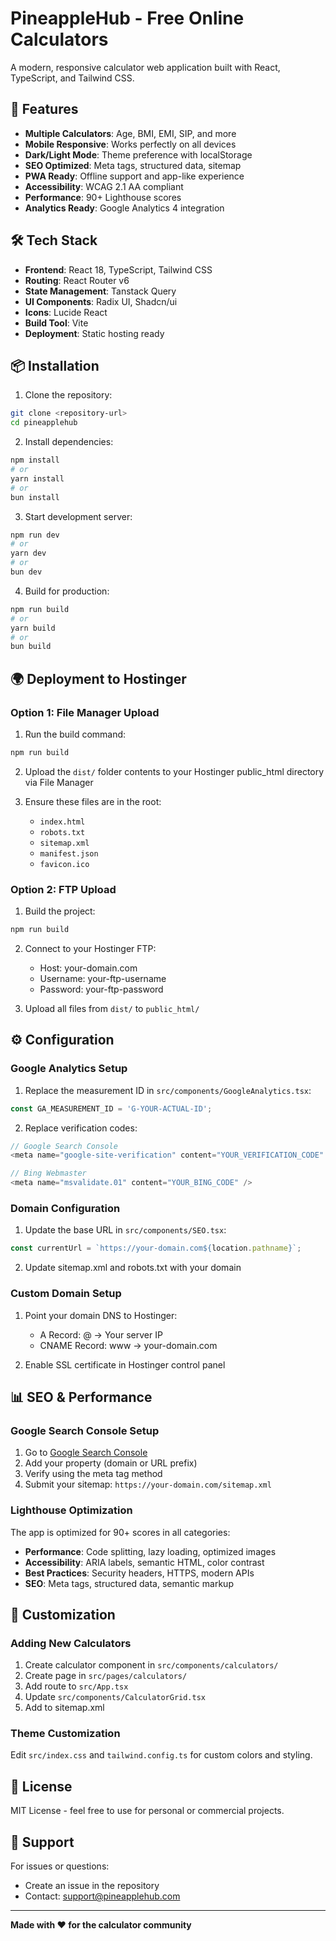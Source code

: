 
# PineappleHub - Free Online Calculators

A modern, responsive calculator web application built with React, TypeScript, and Tailwind CSS.

## 🚀 Features

- **Multiple Calculators**: Age, BMI, EMI, SIP, and more
- **Mobile Responsive**: Works perfectly on all devices
- **Dark/Light Mode**: Theme preference with localStorage
- **SEO Optimized**: Meta tags, structured data, sitemap
- **PWA Ready**: Offline support and app-like experience
- **Accessibility**: WCAG 2.1 AA compliant
- **Performance**: 90+ Lighthouse scores
- **Analytics Ready**: Google Analytics 4 integration

## 🛠️ Tech Stack

- **Frontend**: React 18, TypeScript, Tailwind CSS
- **Routing**: React Router v6
- **State Management**: Tanstack Query
- **UI Components**: Radix UI, Shadcn/ui
- **Icons**: Lucide React
- **Build Tool**: Vite
- **Deployment**: Static hosting ready

## 📦 Installation

1. Clone the repository:
```bash
git clone <repository-url>
cd pineapplehub
```

2. Install dependencies:
```bash
npm install
# or
yarn install
# or
bun install
```

3. Start development server:
```bash
npm run dev
# or
yarn dev
# or
bun dev
```

4. Build for production:
```bash
npm run build
# or
yarn build
# or
bun build
```

## 🌍 Deployment to Hostinger

### Option 1: File Manager Upload

1. Run the build command:
```bash
npm run build
```

2. Upload the `dist/` folder contents to your Hostinger public_html directory via File Manager

3. Ensure these files are in the root:
   - `index.html`
   - `robots.txt`
   - `sitemap.xml`
   - `manifest.json`
   - `favicon.ico`

### Option 2: FTP Upload

1. Build the project:
```bash
npm run build
```

2. Connect to your Hostinger FTP:
   - Host: your-domain.com
   - Username: your-ftp-username
   - Password: your-ftp-password

3. Upload all files from `dist/` to `public_html/`

## ⚙️ Configuration

### Google Analytics Setup

1. Replace the measurement ID in `src/components/GoogleAnalytics.tsx`:
```typescript
const GA_MEASUREMENT_ID = 'G-YOUR-ACTUAL-ID';
```

2. Replace verification codes:
```typescript
// Google Search Console
<meta name="google-site-verification" content="YOUR_VERIFICATION_CODE" />

// Bing Webmaster
<meta name="msvalidate.01" content="YOUR_BING_CODE" />
```

### Domain Configuration

1. Update the base URL in `src/components/SEO.tsx`:
```typescript
const currentUrl = `https://your-domain.com${location.pathname}`;
```

2. Update sitemap.xml and robots.txt with your domain

### Custom Domain Setup

1. Point your domain DNS to Hostinger:
   - A Record: @ → Your server IP
   - CNAME Record: www → your-domain.com

2. Enable SSL certificate in Hostinger control panel

## 📊 SEO & Performance

### Google Search Console Setup

1. Go to [Google Search Console](https://search.google.com/search-console)
2. Add your property (domain or URL prefix)
3. Verify using the meta tag method
4. Submit your sitemap: `https://your-domain.com/sitemap.xml`

### Lighthouse Optimization

The app is optimized for 90+ scores in all categories:
- **Performance**: Code splitting, lazy loading, optimized images
- **Accessibility**: ARIA labels, semantic HTML, color contrast
- **Best Practices**: Security headers, HTTPS, modern APIs
- **SEO**: Meta tags, structured data, semantic markup

## 🔧 Customization

### Adding New Calculators

1. Create calculator component in `src/components/calculators/`
2. Create page in `src/pages/calculators/`
3. Add route to `src/App.tsx`
4. Update `src/components/CalculatorGrid.tsx`
5. Add to sitemap.xml

### Theme Customization

Edit `src/index.css` and `tailwind.config.ts` for custom colors and styling.

## 📝 License

MIT License - feel free to use for personal or commercial projects.

## 🤝 Support

For issues or questions:
- Create an issue in the repository
- Contact: support@pineapplehub.com

---

**Made with ❤️ for the calculator community**
